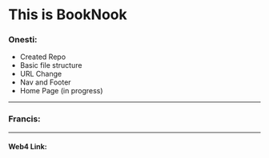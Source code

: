 # This is BookNook

### Onesti:

- Created Repo
- Basic file structure
- URL Change
- Nav and Footer
- Home Page (in progress)

---

### Francis:

---

#### Web4 Link:
